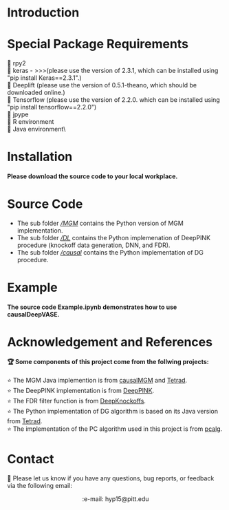 
# Introduction

#### 

# Special Package Requirements

:stars: rpy2\
:stars: keras 
    - >>>(please use the version of 2.3.1, which can be installed using "pip install Keras==2.3.1".)\
:stars: Deeplift (please use the version of 0.5.1-theano, which should be downloaded online.)\
:stars: Tensorflow (please use the version of 2.2.0. which can be installed using "pip install tensorflow==2.2.0")\
:stars: jpype\
:stars: R environment\
:stars: Java environment\

# Installation

#### Please download the source code to your local workplace.

# Source Code 

- The sub folder [*/MGM*](./MGM/) contains the Python version of MGM implementation.
- The sub folder [*/DL*](./DL/) contains the Python implemenation of DeepPINK procedure (knockoff data generation, DNN, and FDR).
- The sub folder [*/causal*](./causal/) contains the Python implementation of DG procedure.

# Example

#### The source code Example.ipynb demonstrates how to use causalDeepVASE.

# Acknowledgement and References

#### :trophy: Some components of this project come from the follwing projects:
:star: The MGM Java implemention is from [causalMGM](https://github.com/benoslab/causalMGM) and [Tetrad](https://www.ccd.pitt.edu).\
:star: The DeepPINK implementation is from [DeepPINK](https://github.com/younglululu/DeepPINK).\
:star: The FDR filter function is from [DeepKnockoffs](https://github.com/msesia/deepknockoffs).\
:star: The Python implementation of DG algorithm is based on its Java version from [Tetrad](https://www.ccd.pitt.edu).\
:star: The implementation of the PC algorithm used in this project is from [pcalg](https://github.com/keiichishima/pcalg).

# Contact
:email: Please let us know if you have any questions, bug reports, or feedback via the following email:
<p align="center">
    :e-mail: hyp15@pitt.edu
</p>
    

